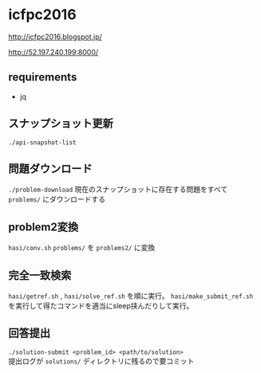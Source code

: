# icfpc2016

http://icfpc2016.blogspot.jp/

http://52.197.240.199:8000/

## requirements
- jq

## スナップショット更新
`./api-snapshot-list`

## 問題ダウンロード
`./problem-download`
現在のスナップショットに存在する問題をすべて `problems/` にダウンロードする

## problem2変換
`hasi/conv.sh`
`problems/` を `problems2/` に変換

## 完全一致検索
`hasi/getref.sh` , `hasi/solve_ref.sh` を順に実行。
`hasi/make_submit_ref.sh` を実行して得たコマンドを適当にsleep挟んだりして実行。

## 回答提出
`./solution-submit <problem_id> <path/to/solution>`  
提出ログが `solutions/` ディレクトリに残るので要コミット
